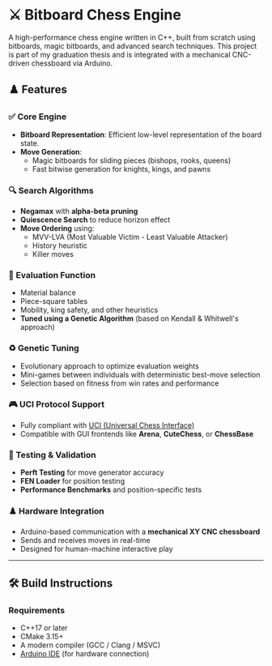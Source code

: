 # ⚔️ Bitboard Chess Engine

A high-performance chess engine written in C++, built from scratch using bitboards, magic bitboards, and advanced search techniques. This project is part of my graduation thesis and is integrated with a mechanical CNC-driven chessboard via Arduino.

## ♟️ Features

### ✅ Core Engine
- **Bitboard Representation**: Efficient low-level representation of the board state.
- **Move Generation**: 
  - Magic bitboards for sliding pieces (bishops, rooks, queens)
  - Fast bitwise generation for knights, kings, and pawns

### 🔍 Search Algorithms
- **Negamax** with **alpha-beta pruning**
- **Quiescence Search** to reduce horizon effect
- **Move Ordering** using:
  - MVV-LVA (Most Valuable Victim - Least Valuable Attacker)
  - History heuristic
  - Killer moves

### 📐 Evaluation Function
- Material balance
- Piece-square tables
- Mobility, king safety, and other heuristics
- **Tuned using a Genetic Algorithm** (based on Kendall & Whitwell's approach)

### ♻️ Genetic Tuning
- Evolutionary approach to optimize evaluation weights
- Mini-games between individuals with deterministic best-move selection
- Selection based on fitness from win rates and performance

### 🎮 UCI Protocol Support
- Fully compliant with [UCI (Universal Chess Interface)](https://en.wikipedia.org/wiki/Universal_Chess_Interface)
- Compatible with GUI frontends like **Arena**, **CuteChess**, or **ChessBase**

### 🧪 Testing & Validation
- **Perft Testing** for move generator accuracy
- **FEN Loader** for position testing
- **Performance Benchmarks** and position-specific tests

### ♟️ Hardware Integration
- Arduino-based communication with a **mechanical XY CNC chessboard**
- Sends and receives moves in real-time
- Designed for human-machine interactive play

---

## 🛠 Build Instructions

### Requirements
- C++17 or later
- CMake 3.15+
- A modern compiler (GCC / Clang / MSVC)
- [Arduino IDE](https://www.arduino.cc/en/software) (for hardware connection)

